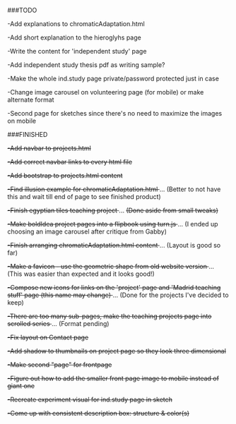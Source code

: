 ###TODO

-Add explanations to chromaticAdaptation.html

-Add short explanation to the hieroglyhs page

-Write the content for 'independent study' page

-Add independent study thesis pdf as writing sample?

-Make the whole ind.study page private/password protected just in case

-Change image carousel on volunteering page (for mobile) or make alternate format

-Second page for sketches since there's no need to maximize the images on mobile

###FINISHED

<s> -Add navbar to projects.html </s>

<s> -Add correct navbar links to every html file </s>

<s> -Add bootstrap to projects.html content </s>

<s> -Find illusion example for chromaticAdaptation.html </s> ... (Better to not have this and wait till end of page to see finished product)

<s> -Finish egyptian tiles teaching project </s> ... <s> (Done aside from small tweaks) </s>

<s> -Make boldIdea project pages into a flipbook using turn.js </s> ... (I ended up choosing an image carousel after critique from Gabby)

<s> -Finish arranging chromaticAdaptation.html content </s> ... (Layout is good so far)

<s> -Make a favicon - use the geometric shape from old website version </s> ... (This was easier than expected and it looks good!)

<s> -Compose new icons for links on the 'project' page and 'Madrid teaching stuff' page (this name may change) </s> ... (Done for the projects I've decided to keep)

<s> -There are too many sub-pages, make the teaching projects page into scrolled series </s> ... (Format pending)

<s> -Fix layout on Contact page </s>

<s> -Add shadow to thumbnails on project page so they look three dimensional </s>

<s> -Make second "page" for frontpage </s>

<s> -Figure out how to add the smaller front page image to mobile instead of giant one </s>

<s> -Recreate experiment visual for ind.study page in sketch </s>

<s> -Come up with consistent description box: structure & color(s) </s>
